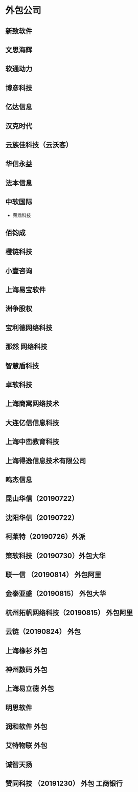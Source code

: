 # 外包公司

## 新致软件

## 文思海辉

## 软通动力

## 博彦科技

## 亿达信息

## 汉克时代

## 云族佳科技（云沃客）

## 华信永益

## 法本信息

## 中软国际
 - 荣鼎科技

## 佰钧成

## 橙链科技

## 小壹咨询

## 上海易宝软件

## 洲争股权

## 宝利德网络科技

## 那然 网络科技

## 智慧盾科技

## 卓软科技

## 上海商窝网络技术

## 大连亿信信息科技

## 上海中峦教育科技

## 上海得逸信息技术有限公司

## 鸣杰信息

## 昆山华信（20190722）

## 沈阳华信（20190722）

## 柯莱特（20190726）外派


## 策软科技（20190730）外包大华


## 联一信 （20190814） 外包阿里

## 金泰亚盛（20190815） 外包大华

## 杭州拓帆网络科技（20190815） 外包阿里

## 云链（20190824） 外包


## 上海橡衫 外包

## 神州数码 外包

## 上海易立德 外包

## 明思软件

## 润和软件 外包

## 艾特物联 外包

## 诚智天扬

## 赞同科技 （20191230） 外包 工商银行
